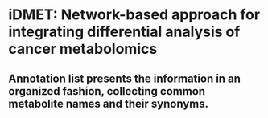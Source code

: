 # iDMET: Network-based approach for integrating differential analysis of cancer metabolomics
## Annotation list presents the information in an organized fashion, collecting common metabolite names and their synonyms.
